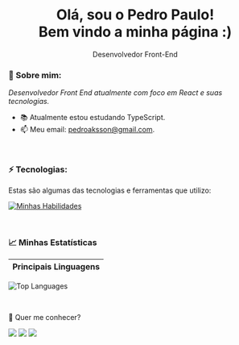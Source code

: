 <h1 align='center'>
  Olá, sou o Pedro Paulo!
  <br/>
  Bem vindo a minha página :)
</h1>

<p align='center'>
  Desenvolvedor Front-End
</p>

### 🥽 Sobre mim:

<p>
  <em>
    Desenvolvedor Front End atualmente com foco em React e suas tecnologias.
  </em>
</p>

- 📚 Atualmente estou estudando TypeScript.
- 📫 Meu email: pedroaksson@gmail.com.

<br/>

### ⚡ Tecnologias:

Estas são algumas das tecnologias e ferramentas que utilizo:

[![Minhas Habilidades](https://skillicons.dev/icons?i=react,ts,js,redux,styledcomponents,html,css,firebase,git,docker
)](https://skillicons.dev)

<br/>

### 📈 Minhas Estatísticas

| Principais Linguagens                                                                                                                                                                                                                                                                                                                     
| ---------------------------------------------------------------------------------------------------------------------------------------------------------------------------------- |
![Top Languages](https://github-readme-stats-one-zeta-dw0i0hkeh6.vercel.app/api/top-langs/?username=pedropleite&langs_count=10&count_private=true&hide_border=true&theme=jolly&layout=compact&cache_seconds=1800)

<br/>

💬 Quer me conhecer?

<div>
  <a href="https://www.linkedin.com/in/pedro-paulo-leite/" target="_blank"><img src="https://img.shields.io/badge/-LinkedIn-%230077B5?style=for-the-badge&logo=linkedin&logoColor=white" target="_blank"></a>
  <a href="https://api.whatsapp.com/send/?phone=%2B5587999631218&text&app_absent=0" target="_blank"><img src="https://img.shields.io/badge/WhatsApp-25D366?style=for-the-badge&logo=whatsapp&logoColor=white" target="_blank"></a>
  <a href = "mailto:pedroaksson@gmail.com"><img src="https://img.shields.io/badge/-Gmail-%23333?style=for-the-badge&logo=gmail&logoColor=white" target="_blank"></a>
</div>
<br>
  
